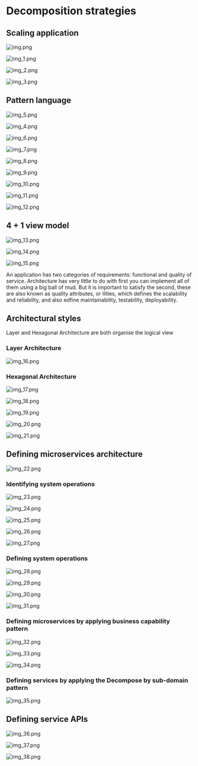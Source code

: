 # Decomposition strategies

## Scaling application

![img.png](images/img.png)

![img_1.png](images/img_1.png)

![img_2.png](images/img_2.png)

![img_3.png](images/img_3.png)

## Pattern language

![img_5.png](images/img_5.png)

![img_4.png](images/img_4.png)

![img_6.png](images/img_6.png)

![img_7.png](images/img_7.png)

![img_8.png](images/img_8.png)

![img_9.png](images/img_9.png)

![img_10.png](images/img_10.png)

![img_11.png](images/img_11.png)

![img_12.png](images/img_12.png)

## 4 + 1 view model

![img_13.png](images/img_13.png)

![img_14.png](images/img_14.png)

![img_15.png](images/img_15.png)

An application has two categories of requirements: functional and quality of service. Architecture has very little to do
with first you can implement all of them using a big ball of mud. But it is important to satisfy the second, these are
also known as quality attributes, or ilities, which defines the scalability and reliability, and also edfine
maintainability, testability, deployability.

## Architectural styles

Layer and Hexagonal Architecture are both organise the logical view

### Layer Architecture

![img_16.png](images/img_16.png)

### Hexagonal Architecture

![img_17.png](images/img_17.png)

![img_18.png](images/img_18.png)

![img_19.png](images/img_19.png)

![img_20.png](images/img_20.png)

![img_21.png](images/img_21.png)

## Defining microservices architecture

![img_22.png](images/img_22.png)

### Identifying system operations

![img_23.png](images/img_23.png)

![img_24.png](images/img_24.png)

![img_25.png](images/img_25.png)

![img_26.png](images/img_26.png)

![img_27.png](images/img_27.png)

### Defining system operations

![img_28.png](images/img_28.png)

![img_29.png](images/img_29.png)

![img_30.png](images/img_30.png)

![img_31.png](images/img_31.png)

### Defining microservices by applying business capability pattern

![img_32.png](images/img_32.png)

![img_33.png](images/img_33.png)

![img_34.png](images/img_34.png)

### Defining services by applying the Decompose by sub-domain pattern

![img_35.png](images/img_35.png)

## Defining service APIs

![img_36.png](images/img_36.png)

![img_37.png](images/img_37.png)

![img_38.png](images/img_38.png)
